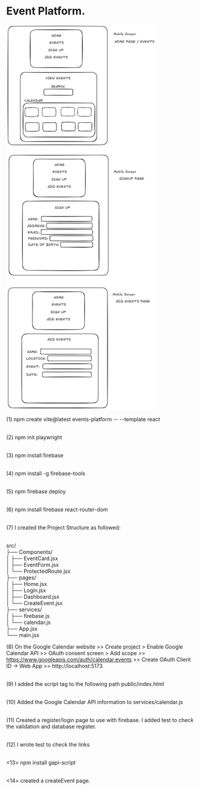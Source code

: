 <h1>Event Platform.</h1>

![Wireframe Image](./src/assets/wireframes.png)

(1) npm create vite@latest events-platform -- --template react </br></br>

(2) npm init playwright </br></br>

(3) npm install firebase </br></br>

(4) npm install -g firebase-tools </br></br>

(5) npm firebase deploy </br></br>

(6) npm install firebase react-router-dom </br></br>

(7) I created the Project Structure as followed: </br></br> 

src/</br>
├── Components/</br> 
│   ├── EventCard.jsx</br> 
│   ├── EventForm.jsx</br> 
│   └── ProtectedRoute.jsx</br> 
├── pages/</br>
│   ├── Home.jsx</br>
│   ├── Login.jsx</br>
│   ├── Dashboard.jsx</br> 
│   └── CreateEvent.jsx</br> 
├── services/</br>
│   ├── firebase.js</br>
│   └── calendar.js</br>
├── App.jsx</br>
└── main.jsx</br>

(8) On the Google Calendar website >> Create project > Enable Google Calendar API >> OAuth consent screen > Add scope >> https://www.googleapis.com/auth/calendar.events >> Create OAuth Client ID → Web App >> http://localhost:5173 </br></br>

(9) I added the script tag to the following path public/index.html <script async defer src="https://apis.google.com/js/api.js"></script></br></br>

(10) Added the Google Calendar API information to services/calendar.js</br></br>

(11) Created a register/login page to use with firebase. I added test to check the validation and database register.</br></br>

(12) I wrote test to check the links</br></br>

<13> npm install gapi-script</br></br>

<14> created a createEvent page.
